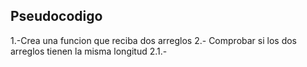 ## Pseudocodigo
1.-Crea una funcion que reciba dos arreglos
2.- Comprobar si los dos arreglos tienen la misma longitud
  2.1.-
